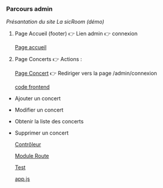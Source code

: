 ### Parcours admin 

*Présantation du site La sicRoom (démo)*

1. Page Accueil (footer) 👉 Lien admin 👉 connexion 

    [Page accueil](https://lasicroom.local)

3. Page Concerts 👉 Actions :

    [Page Concert](https://lasicroom.local/admin/concerts) 👉 Rediriger vers la page /admin/connexion

    [code frontend](../lasicroom_front/src/pages/admin/gestion_concerts.js)

- Ajouter un concert
- Modifier un concert
- Obtenir la liste des concerts
- Supprimer un concert

    [Contrôleur](../lasicroom_back/controleurs/concert_controleur.js)

    [Module Route](../lasicroom_back/routes/concerts.js)

    [Test](../lasicroom_back/routes/test_concerts.sh)

    [app.js](../lasicroom_back/app.js)
